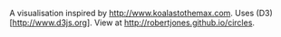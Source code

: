 A visualisation inspired by http://www.koalastothemax.com. Uses (D3)[http://www.d3js.org]. View at http://robertjones.github.io/circles.
